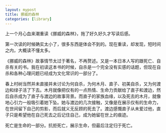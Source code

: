 ```yaml
---
layout: mypost
title: 挪威的森林
categories: [library]
---
```


上一个月心血来潮重读《挪威的森林》，拖了好久好久才写读后感。

第一次读的时候确实太小了，很多东西是体会不到的。现在重读，却发现，短时间之内，大概读不懂太多。

《挪威的森林》故事情节太过于著名，不再赘述。又是一本日本人写的跟死亡、自杀有关的书。我在初读这本书的时候，自杀是一个完全没有实感的话题，但现在自杀和各种心理问题已经成为文化常识的一部分了。

春上村树当然并未直接并未讨论为何自杀，为何木月、直子、初美自杀，又为何渡边和绿子活了下去。木月就像把仅有的一点热情、生命力贡献给了直子和渡边，然后自杀成为了直子与渡边的故事背景。而直子的家族血缘，以及死去的木月，就像地心引力一般吸引着她下坠。她与渡边的几次接触，又像是在展示仅有的生命力，在世间留下自己的剪影，而后就义无反顾的死去了。渡边感慨直子从未爱过他，直子只是希望他在自己死去之后记住自己，成为她留在世上的痕迹。

死亡是生命的一部分。抗拒死亡，展示生命，但最后注定归于死亡。
